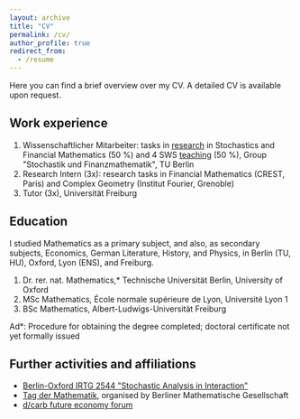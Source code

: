 ```yaml
---
layout: archive
title: "CV"
permalink: /cv/
author_profile: true
redirect_from:
  - /resume
---
```


Here you can find a brief overview over my CV. A detailed CV is available upon request.

## Work experience

1. Wissenschaftlicher Mitarbeiter: tasks in <a href="/research">research</a> in Stochastics and Financial Mathematics (50 %) and 4 SWS <a href="/teaching">teaching</a> (50 %), Group "Stochastik und Finanzmathematik", TU Berlin
2. Research Intern (3x): research tasks in Financial Mathematics (CREST, Paris) and Complex Geometry (Institut Fourier, Grenoble)
3. Tutor (3x), Universität Freiburg

## Education

I studied Mathematics as a primary subject, and also, as secondary subjects, Economics, German Literature, History, and Physics, in Berlin (TU, HU), Oxford, Lyon (ENS), and Freiburg.

1. Dr. rer. nat. Mathematics,* Technische Universität Berlin, University of Oxford 
2. MSc Mathematics, École normale supérieure de Lyon, Université Lyon 1
3. BSc Mathematics, Albert-Ludwigs-Universität Freiburg

Ad*: Procedure for obtaining the degree completed; doctoral certificate not yet formally issued

## Further activities and affiliations

* <a href="https://www3.math.tu-berlin.de/stoch/IRTG/">Berlin-Oxford IRTG 2544 "Stochastic Analysis in Interaction"</a>
* <a href="https://www3.math.tu-berlin.de/TDM/tdm-2024/">Tag der Mathematik</a>, organised by Berliner Mathematische Gesellschaft
* <a href="https://www.decarb.world/">d/carb future economy forum</a>